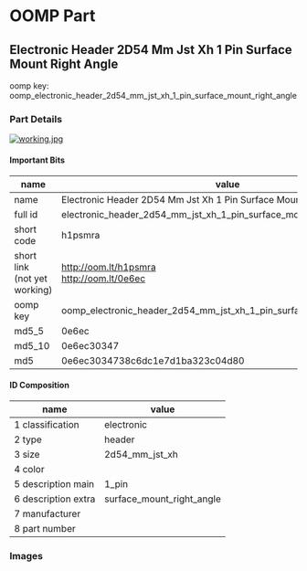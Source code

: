 # OOMP Part  
## Electronic Header 2D54 Mm Jst Xh 1 Pin Surface Mount Right Angle  
  
oomp key: oomp_electronic_header_2d54_mm_jst_xh_1_pin_surface_mount_right_angle  
  
### Part Details  
  
[![working.jpg](working_600.jpg)](working.jpg)  
  
#### Important Bits  
| name | value | 
| --- | --- | 
| name | Electronic Header 2D54 Mm Jst Xh 1 Pin Surface Mount Right Angle | 
| full id | electronic_header_2d54_mm_jst_xh_1_pin_surface_mount_right_angle | 
| short code | h1psmra | 
| short link<br>(not yet working) | http://oom.lt/h1psmra<br>http://oom.lt/0e6ec | 
| oomp key | oomp_electronic_header_2d54_mm_jst_xh_1_pin_surface_mount_right_angle | 
| md5_5 | 0e6ec | 
| md5_10 | 0e6ec30347 | 
| md5 | 0e6ec3034738c6dc1e7d1ba323c04d80 | 
#### ID Composition  
| name | value | 
| --- | --- | 
| 1 classification | electronic | 
| 2 type | header | 
| 3 size | 2d54_mm_jst_xh | 
| 4 color |  | 
| 5 description main | 1_pin | 
| 6 description extra | surface_mount_right_angle | 
| 7 manufacturer |  | 
| 8 part number |  | 
### Images  
